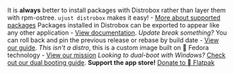 It is **always** better to install packages with Distrobox rather than layer them with rpm-ostree. `ujust distrobox` makes it easy! - [More about supported packages](https://universal-blue.discourse.group/docs?topic=35)
Packages installed in Distrobox can be exported to appear like any other application - [View documentation](https://github.com/89luca89/distrobox/blob/main/docs/usage/distrobox-export.md).
*Update break something?* You can roll back and pin the previous release or rebase by build date - [View our guide](https://universal-blue.discourse.group/docs?topic=36).
*This isn't a distro*, this is a custom image built on  Fedora technology - [View our mission](https://universal-blue.org/mission/)
*Looking to dual-boot with Windows?* [Check out our dual booting guide](https://universal-blue.discourse.group/docs?topic=129).
**Support the app store!** [Donate to  Flatpak](https://opencollective.com/flatpak)